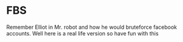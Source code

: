 # FBS
Remember Elliot in Mr. robot and how he would bruteforce facebook accounts. Well here is a real life version so have fun with this
